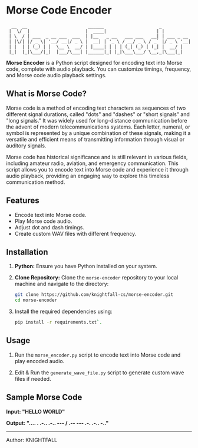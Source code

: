 # Morse Code Encoder

```
  __  __                       ______                     _           
 |  \/  |                     |  ____|                   | |          
 | \  / | ___  _ __ ___  ___  | |__   _ __   ___ ___   __| | ___ _ __ 
 | |\/| |/ _ \| '__/ __|/ _ \ |  __| | '_ \ / __/ _ \ / _` |/ _ \ '__|
 | |  | | (_) | |  \__ \  __/ | |____| | | | (_| (_) | (_| |  __/ |   
 |_|  |_|\___/|_|  |___/\___| |______|_| |_|\___\___/ \__,_|\___|_|   
```                                                         
                                                          
**Morse Encoder** is a Python script designed for encoding text into Morse code, complete with audio playback. You can customize timings, frequency, and Morse code audio playback settings.


## What is Morse Code?

Morse code is a method of encoding text characters as sequences of two different signal durations, called "dots" and "dashes" or "short signals" and "long signals." It was widely used for long-distance communication before the advent of modern telecommunications systems. Each letter, numeral, or symbol is represented by a unique combination of these signals, making it a versatile and efficient means of transmitting information through visual or auditory signals.

Morse code has historical significance and is still relevant in various fields, including amateur radio, aviation, and emergency communication. This script allows you to encode text into Morse code and experience it through audio playback, providing an engaging way to explore this timeless communication method.


## Features

- Encode text into Morse code.
- Play Morse code audio.
- Adjust dot and dash timings.
- Create custom WAV files with different frequency.


## Installation

1. **Python:** Ensure you have Python installed on your system.
2. **Clone Repository:** Clone the `morse-encoder` repository to your local machine and navigate to the directory:

    ```bash
    git clone https://github.com/knightfall-cs/morse-encoder.git
    cd morse-encoder
    ```
3. Install the required dependencies using:
   ```bash
   pip install -r requirements.txt`.
   ```


## Usage

1. Run the `morse_encoder.py` script to encode text into Morse code and play encoded audio.

2. Edit & Run the `generate_wave_file.py` script to generate custom wave files if needed.


## Sample Morse Code

**Input: "HELLO WORLD"**

**Output: ".... . .-.. .-.. --- / .-- --- .-. .-.. -.."**


---

Author: KNIGHTFALL

